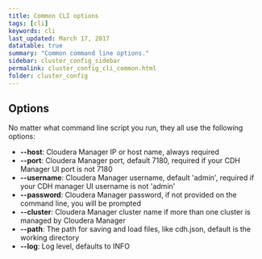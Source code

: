 ```yaml
---
title: Common CLI options
tags: [cli]
keywords: cli
last_updated: March 17, 2017
datatable: true
summary: "Common command line options."
sidebar: cluster_config_sidebar
permalink: cluster_config_cli_common.html
folder: cluster_config
---
```



## Options

No matter what command line script you run, they all use the following options:

* **--host**: Cloudera Manager IP or host name, always required
* **--port**: Cloudera Manager port, default 7180, required if your CDH Manager UI port is not 7180
* **--username**: Cloudera Manager username, default 'admin', required if your CDH manager UI username is not 'admin'
* **--password**: Cloudera Manager password, if not provided on the command line, you will be prompted
* **--cluster**: Cloudera Manager cluster name  if more than one cluster is managed by Cloudera Manager
* **--path**: The path for saving and load files, like cdh.json, default is the working directory
* **--log**: Log level, defaults to INFO